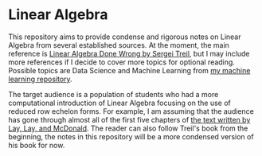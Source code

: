 # Linear Algebra
This repository aims to provide condense and rigorous notes on Linear Algebra from several established sources. At the moment, the main reference is [Linear Algebra Done Wrong by Sergei Treil](https://www.math.brown.edu/streil/papers/LADW/LADW.html), but I may include more references if I decide to cover more topics for optional reading. Possible topics are Data Science and Machine Learning from [my machine learning repository](https://github.com/gycheong/machine_learning).

The target audience is a population of students who had a more computational introduction of Linear Algebra focusing on the use of reduced row echelon forms. For example, I am assuming that the audience has gone through almost all of the first five chapters of [the text written by Lay, Lay, and McDonald](https://www.pearson.com/en-us/subject-catalog/p/linear-algebra-and-its-applications/P200000006235/9780136880929). The reader can also follow Treil's book from the beginning, the notes in this repository will be a more condensed version of his book for now.
